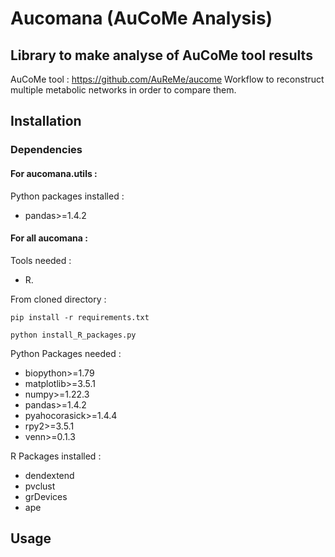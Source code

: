 # Aucomana (AuCoMe Analysis)

## Library to make analyse of AuCoMe tool results 

AuCoMe tool : https://github.com/AuReMe/aucome 
Workflow to reconstruct multiple metabolic networks in order to compare them.

## Installation

### Dependencies

#### For aucomana.utils :

Python packages installed :
- pandas>=1.4.2

#### For all aucomana :
Tools needed :
- R.

From cloned directory :

```pip install -r requirements.txt```

```python install_R_packages.py```

Python Packages needed :
- biopython>=1.79
- matplotlib>=3.5.1
- numpy>=1.22.3
- pandas>=1.4.2
- pyahocorasick>=1.4.4
- rpy2>=3.5.1
- venn>=0.1.3

R Packages installed :
- dendextend
- pvclust
- grDevices
- ape

## Usage

